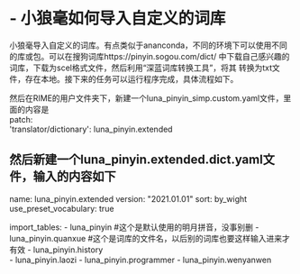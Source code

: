 # - 小狼毫如何导入自定义的词库

小狼毫导入自定义的词库。有点类似于ananconda，不同的环境下可以使用不同的库或包。可以在搜狗词库https://pinyin.sogou.com/dict/ 中下载自己感兴趣的词库，下载为scel格式文件，然后利用“深蓝词库转换工具”，将其
转换为txt文件，存在本地。接下来的任务可以运行程序完成，具体流程如下。

然后在RIME的用户文件夹下，新建一个luna_pinyin_simp.custom.yaml文件，里面的内容是<br>
patch:<br>
  'translator/dictionary': luna_pinyin.extended<br>
  
然后新建一个luna_pinyin.extended.dict.yaml文件，输入的内容如下
---
name: luna_pinyin.extended
version: "2021.01.01"
sort: by_wight
use_preset_vocabulary: true

import_tables:
    - luna_pinyin	\#这个是默认使用的明月拼音，没事别删
    - luna_pinyin.quanxue   \#这个是词库的文件名，以后别的词库也要这样输入进来才有效
    - luna_pinyin.history   
    - luna_pinyin.laozi
    - luna_pinyin.programmer
    - luna_pinyin.wenyanwen
